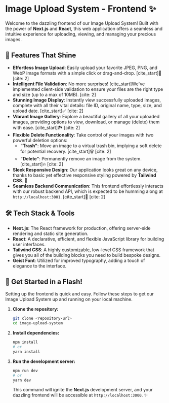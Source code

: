 
# Image Upload System - Frontend ✨

Welcome to the dazzling frontend of our Image Upload System\! Built with the power of **Next.js** and **React**, this web application offers a seamless and intuitive experience for uploading, viewing, and managing your precious images.

## 🌟 Features That Shine

  * **Effortless Image Upload**: Easily upload your favorite JPEG, PNG, and WebP image formats with a simple click or drag-and-drop. [cite\_start]📸 [cite: 2]
  * **Intelligent File Validation**: No more surprises\! [cite\_start]We've implemented client-side validation to ensure your files are the right type and size (up to a max of 10MB). [cite: 2]
  * **Stunning Image Display**: Instantly view successfully uploaded images, complete with all their vital details: file ID, original name, type, size, and upload date. [cite\_start]✅ [cite: 2]
  * **Vibrant Image Gallery**: Explore a beautiful gallery of all your uploaded images, providing options to view, download, or manage (delete) them with ease. [cite\_start]🏞️ [cite: 2]
  * **Flexible Delete Functionality**: Take control of your images with two powerful deletion options:
      * **"Trash"**: Move an image to a virtual trash bin, implying a soft delete for potential recovery. [cite\_start]🗑️ [cite: 2]
      * **"Delete"**: Permanently remove an image from the system. [cite\_start]🔥 [cite: 2]
  * **Sleek Responsive Design**: Our application looks great on any device, thanks to basic yet effective responsive styling powered by **Tailwind CSS**. 📱
  * **Seamless Backend Communication**: This frontend effortlessly interacts with our robust backend API, which is expected to be humming along at `http://localhost:3001`. [cite\_start]🔗 [cite: 2]

## 🛠️ Tech Stack & Tools

  * **Next.js**: The React framework for production, offering server-side rendering and static site generation.
  * **React**: A declarative, efficient, and flexible JavaScript library for building user interfaces.
  * **Tailwind CSS**: A highly customizable, low-level CSS framework that gives you all of the building blocks you need to build bespoke designs.
  * **Geist Font**: Utilized for improved typography, adding a touch of elegance to the interface.

## 🚀 Get Started in a Flash\!

Setting up the frontend is quick and easy. Follow these steps to get our Image Upload System up and running on your local machine.

1.  **Clone the repository:**

    ```bash
    git clone <repository-url>
    cd image-upload-system
    ```

2.  **Install dependencies:**

    ```bash
    npm install
    # or
    yarn install
    ```

3.  **Run the development server:**

    ```bash
    npm run dev
    # or
    yarn dev
    ```

    This command will ignite the **Next.js** development server, and your dazzling frontend will be accessible at `http://localhost:3000`. ✨
